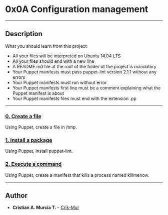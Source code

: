 # 0x0A Configuration management
---
## Description

What you should learn from this project

* All your files will be interpreted on Ubuntu 14.04 LTS
* All your files should end with a new line
* A README.md file at the root of the folder of the project is mandatory
* Your Puppet manifests must pass puppet-lint version 2.1.1 without any errors
* Your Puppet manifests must run without error
* Your Puppet manifests first line must be a comment explaining what the Puppet manifest is about
* Your Puppet manifests files must end with the extension .pp

---

### [0. Create a file](0-create_a_file.pp)
Using Puppet, create a file in /tmp.

### [1. Install a package](1-install_a_package.pp)
Using Puppet, install puppet-lint.

### [2. Execute a command](2-execute_a_command.pp)
Using Puppet, create a manifest that kills a process named killmenow.

---

## Author
* **Cristian A. Murcia T.** - [Cris-Mur](https://github.com/Cris-Mur)